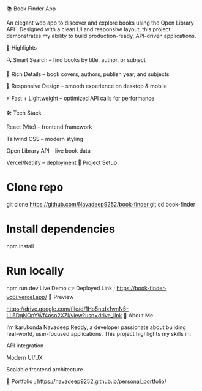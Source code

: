 📚 Book Finder App

An elegant web app to discover and explore books using the Open Library API
.
Designed with a clean UI and responsive layout, this project demonstrates my ability to build production-ready, API-driven applications.

🚀 Highlights

🔍 Smart Search – find books by title, author, or subject

📖 Rich Details – book covers, authors, publish year, and subjects

📱 Responsive Design – smooth experience on desktop & mobile

⚡ Fast + Lightweight – optimized API calls for performance

🛠️ Tech Stack

React (Vite) – frontend framework

Tailwind CSS – modern styling

Open Library API – live book data

Vercel/Netlify – deployment
📂 Project Setup
# Clone repo
git clone https://github.com/Navadeep9252/book-finder.git
cd book-finder

# Install dependencies
npm install

# Run locally
npm run dev
Live Demo 👉 Deployed Link ; https://book-finder-vc6i.vercel.app/
📸 Preview

https://drive.google.com/file/d/1Ho5ntdx1wnN5-LL6DqNOpYWf4oso2XZl/view?usp=drive_link
👤 About Me

I’m karukonda Navadeep Reddy, a developer passionate about building real-world, user-focused applications.
This project highlights my skills in:

API integration

Modern UI/UX

Scalable frontend architecture

🔗 Portfolio ; https://navadeep9252.github.io/personal_portfolio/
